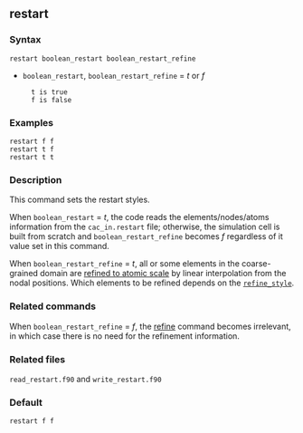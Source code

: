 ## restart

### Syntax

	restart boolean_restart boolean_restart_refine

* `boolean_restart`, `boolean_restart_refine` = _t_ or _f_

		t is true
		f is false

### Examples

	restart f f
	restart t f
	restart t t

### Description

This command sets the restart styles.

When `boolean_restart` = _t_, the code reads the elements/nodes/atoms information from the `cac_in.restart` file; otherwise, the simulation cell is built from scratch and `boolean_restart_refine` becomes _f_ regardless of it value set in this command.

When `boolean_restart_refine` = _t_, all or some elements in the coarse-grained domain are [refined to atomic scale](http://dx.doi.org/10.1016/j.ijsolstr.2016.03.030) by linear interpolation from the nodal positions. Which elements to be refined depends on the [`refine_style`](refine.md).

### Related commands

When `boolean_restart_refine` = _f_, the [refine](refine.md) command becomes irrelevant, in which case there is no need for the refinement information.

### Related files

`read_restart.f90` and `write_restart.f90`

### Default

	restart f f
